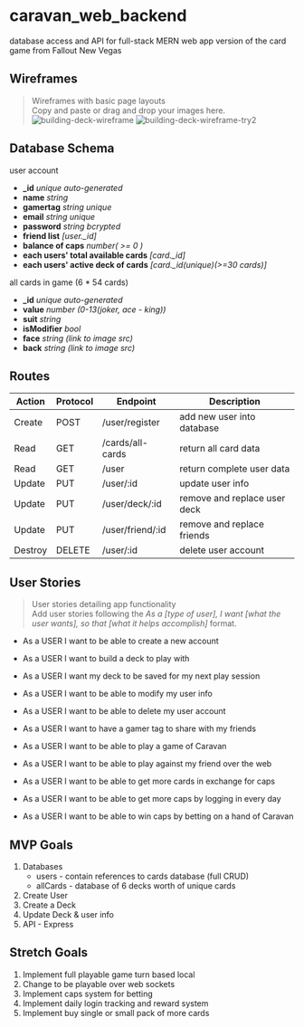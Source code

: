 # caravan_web_backend
database access and API for full-stack MERN web app version of the card game from Fallout New Vegas


## Wireframes
> Wireframes with basic page layouts<br />
> Copy and paste or drag and drop your images here.
![building-deck-wireframe](https://user-images.githubusercontent.com/78385644/191106377-bcb55ed9-2351-46b3-bd05-3e61132306a9.png)
![building-deck-wireframe-try2](https://user-images.githubusercontent.com/78385644/191107568-98ec4b09-cef4-4c95-ad1c-c1aa98494146.png)

## Database Schema
user account
- **_id** *unique auto-generated*
- **name** *string*
- **gamertag** *string unique*
- **email** *string unique*
- **password** *string bcrypted*
- **friend list** *[user._id]*
- **balance of caps** *number( >= 0 )*
- **each users' total available cards** *[card._id]*
- **each users' active deck of cards** *[card._id(unique)(>=30 cards)]*

all cards in game (6 * 54 cards)
- **_id** *unique auto-generated*
- **value** *number (0-13(joker, ace - king))*
- **suit** *string*
- **isModifier** *bool*
- **face** *string (link to image src)*
- **back** *string (link to image src)*

## Routes
 | Action | Protocol | Endpoint | Description |
 |--------|----------|----------|-------------|
 | Create | POST | /user/register | add new user into database |
 | Read | GET | /cards/all-cards | return all card data |
 | Read | GET | /user | return complete user data |
 | Update | PUT | /user/:id | update user info |
 | Update | PUT | /user/deck/:id | remove and replace user deck |
 | Update | PUT | /user/friend/:id | remove and replace friends |
 | Destroy | DELETE | /user/:id | delete user account |


## User Stories
> User stories detailing app functionality<br />
> Add user stories following the _As a [type of user], I want [what the user wants], so that [what it helps accomplish]_ format.

  - As a USER I want to be able to create a new account
  - As a USER I want to build a deck to play with
  - As a USER I want my deck to be saved for my next play session
  - As a USER I want to be able to modify my user info
  - As a USER I want to be able to delete my user account
  - As a USER I want to have a gamer tag to share with my friends
  
  - As a USER I want to be able to play a game of Caravan
  - As a USER I want to be able to play against my friend over the web
  - As a USER I want to be able to get more cards in exchange for caps
  - As a USER I want to be able to get more caps by logging in every day
  - As a USER I want to be able to win caps by betting on a hand of Caravan

## MVP Goals
1. Databases
    - users - contain references to cards database (full CRUD)
    - allCards - database of 6 decks worth of unique cards
2. Create User
3. Create a Deck
4. Update Deck & user info
5. API - Express
 
## Stretch Goals
1. Implement full playable game turn based local
2. Change to be playable over web sockets
3. Implement caps system for betting
4. Implement daily login tracking and reward system
5. Implement buy single or small pack of more cards
